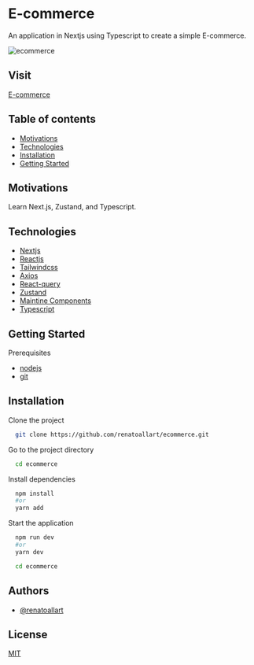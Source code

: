 # E-commerce
An application in Nextjs using Typescript to
create a simple E-commerce. 

![ecommerce](https://user-images.githubusercontent.com/30847676/211910067-38f5fb26-e1ce-4fa2-a06e-9167d1b6f627.gif)

## Visit

<a href="https://ecommerce-renatoallart.vercel.app/" target="_blank">E-commerce</a>

## Table of contents

- [Motivations](#motivations)
- [Technologies](#technologies)
- [Installation](#installation)
- [Getting Started](#Gettingstarted)

## Motivations

Learn Next.js, Zustand, and Typescript.

## Technologies

- [Nextjs](https://nextjs.org/)
- [Reactjs](https://reactjs.org/)
- [Tailwindcss](https://tailwindcss.com/)
- [Axios](https://axios-http.com/)
- [React-query](https://tanstack.com/query/v4/?from=reactQueryV3&original=https://react-query-v3.tanstack.com/)
- [Zustand](https://zustand-demo.pmnd.rs/)
- [Maintine Components](https://mantine.dev/)
- [Typescript](https://www.typescriptlang.org/)

## Getting Started

Prerequisites

- [nodejs](https://nodejs.org/en/)
- [git](https://git-scm.com/)

## Installation

Clone the project

```bash
  git clone https://github.com/renatoallart/ecommerce.git
```

Go to the project directory

```bash
  cd ecommerce
```

Install dependencies

```bash
  npm install
  #or
  yarn add
```

Start the application

```bash
  npm run dev
  #or
  yarn dev
```

```bash
  cd ecommerce
```

## Authors

- [@renatoallart](https://www.github.com/renatoallart)

## License

[MIT](https://choosealicense.com/licenses/mit/)

